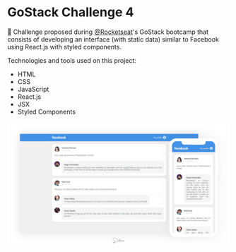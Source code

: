 # GoStack Challenge 4

:newspaper: Challenge proposed during [@Rocketseat](https://github.com/rocketseat)'s GoStack bootcamp that consists of developing an interface (with static data) similar to Facebook using React.js with styled components.

Technologies and tools used on this project:

- HTML
- CSS
- JavaScript
- React.js
- JSX
- Styled Components

![Demo](demo.jpg)
